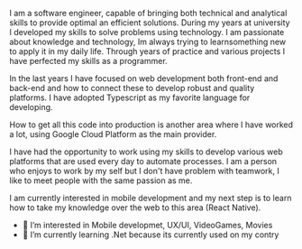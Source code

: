 I am a software engineer, capable of bringing both technical and analytical skills to provide optimal an efficient solutions. During my years at university I developed my skills to solve problems using technology. I am passionate about knowledge and technology, Im always trying to learnsomething new to apply it in my daily life. Through years of practice and various projects I have perfected my skills as a programmer.

In the last years I have focused on web development both front-end and back-end and how to connect these to develop robust and quality platforms. I have adopted Typescript as my favorite language for developing.

How to get all this code into production is another area where I have worked a lot, using Google Cloud Platform as the main provider.

I have had the opportunity to work using my skills to develop various web platforms that are used every day to automate processes. I am a person who enjoys to work by my self but I don't have problem with teamwork, I like to meet people with the same passion as me.

I am currently interested in mobile development and my next step is to learn how to take my knowledge over the web to this area (React Native).

- 👀 I’m interested in Mobile developmet, UX/UI, VideoGames, Movies
- 🌱 I’m currently learning .Net because its currently used on my contry

<!---
kirvi456/kirvi456 is a ✨ special ✨ repository because its `README.md` (this file) appears on your GitHub profile.
You can click the Preview link to take a look at your changes.
--->
